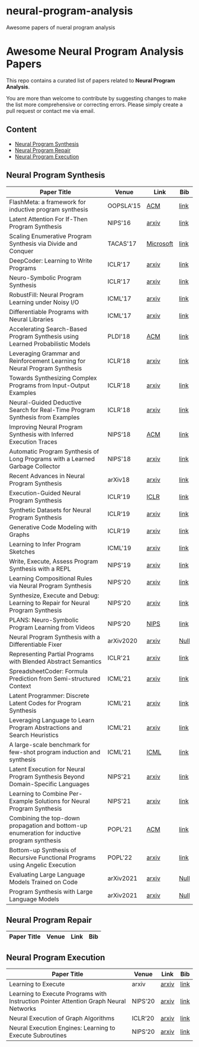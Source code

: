 # neural-program-analysis
Awesome papers of nueral program analysis 


# Awesome Neural Program Analysis Papers

This repo contains a curated list of papers related to <b>Neural Program Analysis</b>.

You are more than welcome to contribute by suggesting changes to make the list more comprehensive or correcting errors. Please simply create a pull request or contact me via email.

## Content
- [Neural Program Synthesis](#synthesis)
- [Neural Program Repair](#repair)
- [Neural Program Execution](#execution)

## <a name="synthesis"></a>Neural Program Synthesis

| Paper Title | Venue | Link | Bib | 
| ---- | ---- | ---- | ---- |
|FlashMeta: a framework for inductive program synthesis|OOPSLA'15|[ACM](https://dl.acm.org/doi/10.1145/2858965.2814310)|[link](https://dblp.org/rec/conf/oopsla/PolozovG15.bib?param=1) |
|Latent Attention For If-Then Program Synthesis|NIPS'16|[arxiv](https://proceedings.neurips.cc/paper/2016/hash/716e1b8c6cd17b771da77391355749f3-Abstract.html)|[link](https://dblp.uni-trier.de/rec/journals/corr/ChenLSSC16.bib?param=1) |
|Scaling Enumerative Program Synthesis via Divide and Conquer|TACAS'17|[Microsoft](https://www.microsoft.com/en-us/research/publication/scaling-enumerative-program-synthesis-via-divide-and-conquer/#:~:text=Scaling%20Enumerative%20Program%20Synthesis%20via%20Divide%20and%20Conquer,-Rajeev%20Alur&text=It%20performs%20well%20on%20small,size%20of%20the%20smallest%20solution.)|[link](https://www.microsoft.com/en-us/research/publication/scaling-enumerative-program-synthesis-via-divide-and-conquer/bibtex/) |
|DeepCoder: Learning to Write Programs|ICLR'17|[arxiv](https://arxiv.org/abs/1611.01989)|[link](https://dblp.uni-trier.de/rec/journals/corr/BalogGBNT16.bib?param=1) |
|Neuro-Symbolic Program Synthesis|ICLR'17|[arxiv](https://arxiv.org/abs/1611.01855)|[link](https://dblp.uni-trier.de/rec/journals/corr/ParisottoMSLZK16.bib?param=1)|
|RobustFill: Neural Program Learning under Noisy I/O|ICML'17|[arxiv](https://arxiv.org/abs/1703.07469)|[link](https://dblp.uni-trier.de/rec/journals/corr/DevlinUBSMK17.bib?param=1)|
|Differentiable Programs with Neural Libraries|ICML'17|[arxiv](https://arxiv.org/abs/1611.02109)|[link](https://dblp.uni-trier.de/rec/journals/corr/GauntBKT16.bib?param=1)|
|Accelerating Search-Based Program Synthesis using Learned Probabilistic Models|PLDI'18|[ACM](https://dl.acm.org/doi/10.1145/3296979.3192410)|[link](https://dblp.org/rec/conf/pldi/LeeHAN18.bib?param=1)|
|Leveraging Grammar and Reinforcement Learning for Neural Program Synthesis|ICLR'18|[arxiv](https://arxiv.org/abs/1805.04276)|[link](https://dblp.uni-trier.de/rec/journals/corr/abs-1805-04276.bib?param=1)|
|Towards Synthesizing Complex Programs from Input-Output Examples|ICLR'18|[arxiv](https://arxiv.org/abs/1706.01284)|[link](https://dblp.uni-trier.de/rec/journals/corr/ChenLS17a.bib?param=1)|
|Neural-Guided Deductive Search for Real-Time Program Synthesis from Examples|ICLR'18|[arxiv](https://arxiv.org/abs/1804.01186)|[link](https://dblp.uni-trier.de/rec/journals/corr/abs-1804-01186.bib?param=1)|
|Improving Neural Program Synthesis with Inferred Execution Traces|NIPS‘18|[ACM](https://dl.acm.org/doi/abs/10.5555/3327546.3327568)|[link](https://dblp.uni-trier.de/rec/conf/nips/ShinPS18.bib?param=1)|
|Automatic Program Synthesis of Long Programs with a Learned Garbage Collector|NIPS'18|[arxiv](https://arxiv.org/abs/1809.04682)|[link](https://dblp.uni-trier.de/rec/journals/corr/abs-1809-04682.bib?param=1) |
|Recent Advances in Neural Program Synthesis|arXiv18|[arxiv](https://arxiv.org/abs/1802.02353)|[link](https://dblp.uni-trier.de/rec/journals/corr/abs-1802-02353.bib?param=1)|
|Execution-Guided Neural Program Synthesis|ICLR'19|[ICLR](https://openreview.net/forum?id=H1gfOiAqYm)|[link](https://dblp.uni-trier.de/rec/conf/iclr/ChenLS19.bib?param=1) |
|Synthetic Datasets for Neural Program Synthesis|ICLR‘19|[arxiv](https://arxiv.org/abs/1912.12345)|[link](https://dblp.uni-trier.de/rec/journals/corr/abs-1912-12345.bib?param=1) |
|Generative Code Modeling with Graphs|ICLR‘19|[arxiv](https://arxiv.org/abs/1805.08490)|[link](https://dblp.uni-trier.de/rec/journals/corr/abs-1805-08490.bib?param=1) |
|Learning to Infer Program Sketches|ICML'19|[arxiv](https://arxiv.org/abs/1902.06349)|[link](https://dblp.uni-trier.de/rec/journals/corr/abs-1902-06349.bib?param=1) |
|Write, Execute, Assess Program Synthesis with a REPL|NIPS'19|[arxiv](https://arxiv.org/abs/1906.04604)|[link](https://dblp.uni-trier.de/rec/journals/corr/abs-1906-04604.bib?param=1)|
|Learning Compositional Rules via Neural Program Synthesis|NIPS'20|[arxiv](https://arxiv.org/abs/2003.05562)|[link](https://dblp.uni-trier.de/rec/journals/corr/abs-2003-05562.bib?param=1) |
|Synthesize, Execute and Debug: Learning to Repair for Neural Program Synthesis|NIPS'20|[arxiv](https://arxiv.org/abs/2007.08095)|[link](https://dblp.uni-trier.de/rec/journals/corr/abs-2007-08095.bib?param=1)|
|PLANS: Neuro-Symbolic Program Learning from Videos|NIPS‘20|[NIPS](https://proceedings.neurips.cc/paper/2020/hash/fe131d7f5a6b38b23cc967316c13dae2-Abstract.html)|[link](https://dblp.uni-trier.de/rec/conf/nips/Dang-Nhu20.bib?param=1)|
|Neural Program Synthesis with a Differentiable Fixer|arXiv2020|[arxiv](https://arxiv.org/abs/2006.10924)|[Null](https://arxiv.org/abs/2006.10924)|
|Representing Partial Programs with Blended Abstract Semantics|ICLR'21|[arxiv](https://arxiv.org/abs/2012.12964)|[link](https://dblp.uni-trier.de/rec/journals/corr/abs-2012-12964.bib?param=1)|
|SpreadsheetCoder: Formula Prediction from Semi-structured Context|ICML'21|[arxiv](https://arxiv.org/abs/2106.15339)|[link](https://dblp.uni-trier.de/rec/journals/corr/abs-2106-15339.bib?param=1) |
|Latent Programmer: Discrete Latent Codes for Program Synthesis|ICML'21|[arxiv](https://arxiv.org/abs/2012.00377)|[link](https://dblp.uni-trier.de/rec/journals/corr/abs-2012-00377.bib?param=1)|
|Leveraging Language to Learn Program Abstractions and Search Heuristics|ICML'21|[arxiv](https://arxiv.org/abs/2106.11053)|[link](https://dblp.uni-trier.de/rec/journals/corr/abs-2106-11053.bib?param=1)|
|A large-scale benchmark for few-shot program induction and synthesis|ICML'21|[ICML](http://proceedings.mlr.press/v139/alet21a/alet21a.pdf)|[link](https://dblp.uni-trier.de/rec/conf/icml/AletLKNSLKT21.bib?param=1) |
|Latent Execution for Neural Program Synthesis Beyond Domain-Specific Languages|NIPS'21|[arxiv](https://arxiv.org/abs/2107.00101)|[link](https://dblp.uni-trier.de/rec/journals/corr/abs-2107-00101.bib?param=1) |
|Learning to Combine Per-Example Solutions for Neural Program Synthesis|NIPS'21|[arxiv](https://arxiv.org/abs/2106.07175)|[link](https://dblp.uni-trier.de/rec/journals/corr/abs-2106-07175.bib?param=1) |
|Combining the top-down propagation and bottom-up enumeration for inductive program synthesis|POPL'21|[ACM](https://dl.acm.org/doi/10.1145/3434335)|[link](https://dblp.org/rec/journals/pacmpl/Lee21.bib?param=1) |
|Bottom-up Synthesis of Recursive Functional Programs using Angelic Execution|POPL'22|[arxiv](https://arxiv.org/abs/2107.06253)|[link](https://dblp.org/rec/journals/pacmpl/MiltnerNBCD22.bib?param=1) |
|Evaluating Large Language Models Trained on Code|arXiv2021|[arxiv](https://arxiv.org/abs/2107.03374)|[Null](https://arxiv.org/abs/2107.03374) |
|Program Synthesis with Large Language Models|arXiv2021|[arxiv](https://arxiv.org/abs/2108.07732)|[Null](https://arxiv.org/abs/2108.07732)|

## <a name="repair"></a>Neural Program Repair

| Paper Title | Venue | Link | Bib |
| ---- | ---- | ---- | ---- |

## <a name="execution"></a>Neural Program Execution
| Paper Title | Venue | Link | Bib |
| ---- | ---- | ---- | ---- |
|Learning to Execute|arxiv|[arxiv](https://arxiv.org/abs/1410.4615)|[link](https://dblp.uni-trier.de/rec/journals/corr/ZarembaS14.bib?param=1) |
|Learning to Execute Programs with Instruction Pointer Attention Graph Neural Networks|NIPS‘20|[arxiv](https://arxiv.org/abs/2010.12621)|[link](https://dblp.uni-trier.de/rec/journals/corr/abs-2010-12621.bib?param=1) |
|Neural Execution of Graph Algorithms|ICLR‘20|[arxiv](https://arxiv.org/abs/1910.10593)|[link](https://dblp.org/rec/conf/iclr/VelickovicYPHB20.bib?param=1) |
|Neural Execution Engines: Learning to Execute Subroutines|NIPS‘20|[arxiv](https://arxiv.org/abs/2006.08084)|[link](https://dblp.uni-trier.de/rec/journals/corr/abs-2006-08084.bib?param=1) |

